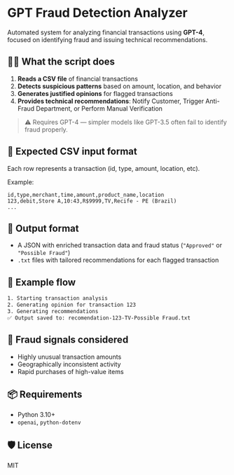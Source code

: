 # GPT Fraud Detection Analyzer

Automated system for analyzing financial transactions using **GPT-4**, focused on identifying fraud and issuing technical recommendations.

## 🕵️‍♂️ What the script does

1. **Reads a CSV file** of financial transactions  
2. **Detects suspicious patterns** based on amount, location, and behavior  
3. **Generates justified opinions** for flagged transactions  
4. **Provides technical recommendations**: Notify Customer, Trigger Anti-Fraud Department, or Perform Manual Verification  

> ⚠️ Requires GPT-4 — simpler models like GPT-3.5 often fail to identify fraud properly.

## 📂 Expected CSV input format

Each row represents a transaction (id, type, amount, location, etc).

Example:  
```
id,type,merchant,time,amount,product_name,location
123,debit,Store A,10:43,R$9999,TV,Recife - PE (Brazil)
...
```

## 📄 Output format

- A JSON with enriched transaction data and fraud status (`"Approved"` or `"Possible Fraud"`)
- `.txt` files with tailored recommendations for each flagged transaction

## 🔁 Example flow

```bash
1. Starting transaction analysis
2. Generating opinion for transaction 123
3. Generating recommendations
✅ Output saved to: recomendation-123-TV-Possible Fraud.txt
```

## 🧠 Fraud signals considered

- Highly unusual transaction amounts
- Geographically inconsistent activity
- Rapid purchases of high-value items

## 📦 Requirements

- Python 3.10+
- `openai`, `python-dotenv`

## 🛡️ License

MIT
